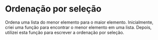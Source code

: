 # Ordenação por seleção
Ordena uma lista do menor elemento para o maior elemento. Inicialmente, criei uma função para encontrar o menor elemento em uma lista. Depois, utilizei esta função para escrever a ordenação
por seleção.
